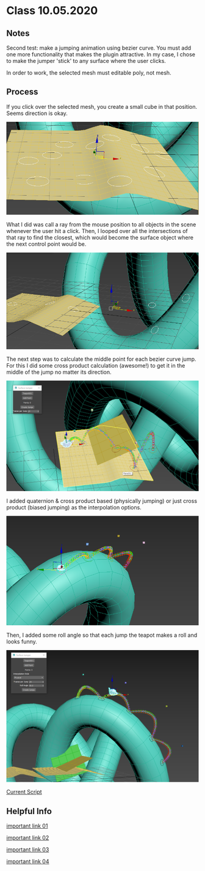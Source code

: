 # Class 10.05.2020

## Notes 

Second test: make a jumping animation using bezier curve. You must add one more functionality that makes the plugin attractive. In my case, I chose to make the jumper 'stick' to any surface where the user clicks.<br />

In order to work, the selected mesh must editable poly, not mesh.<br />

## Process

If you click over the selected mesh, you create a small cube in that position. Seems direction is okay. <br />

![alt text](https://github.com/the-other-mariana/3dsmax-plugins/blob/master/10052020/ray-output-02.png?raw=true) <br />

What I did was call a ray from the mouse position to all objects in the scene whenever the user hit a click. Then, I looped over all the intersections of that ray to find the closest, which would become the surface object where the next control point would be. <br />

![alt text](https://github.com/the-other-mariana/3dsmax-plugins/blob/master/10052020/ray-output-04.png?raw=true) <br />

The next step was to calculate the middle point for each bezier curve jump. For this I did some cross product calculation (awesome!) to get it in the middle of the jump no matter its direction. <br />

![alt text](https://github.com/the-other-mariana/3dsmax-plugins/blob/master/10052020/jumper-output-01.png?raw=true) <br />

I added quaternion & cross product based (physically jumping) or just cross product (biased jumping) as the interpolation options. <br />

![alt text](https://github.com/the-other-mariana/3dsmax-plugins/blob/master/10052020/jumper-output-02.png?raw=true) <br />

Then, I added some roll angle so that each jump the teapot makes a roll and looks funny. <br />

![alt text](https://github.com/the-other-mariana/3dsmax-plugins/blob/master/10052020/jumper-output-03.png?raw=true) <br />

[Current Script](https://github.com/the-other-mariana/3dsmax-plugins/blob/master/10052020/surface-jumper.ms)


## Helpful Info

[important link 01](https://forums.cgsociety.org/t/getting-explicit-normal-of-a-surface-with-a-ray-intersection/1846022) <br />

[important link 02](https://help.autodesk.com/view/3DSMAX/2016/ENU/?guid=__files_GUID_D1D7EB56_A370_4B07_99B4_BC779FB87CAF_htm) <br />

[important link 03](https://help.autodesk.com/view/3DSMAX/2019/ENU/?guid=GUID-3CF6FA6C-4CEA-4CC4-BACF-B2E40EF28C53) <br />

[important link 04](https://forums.cgsociety.org/t/script-gives-error-at-first-run-attempt-only/1436432) <br />